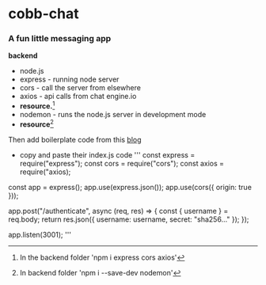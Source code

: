 # cobb-chat

### **A fun little messaging app**
**backend**

- node.js 
- express - running node server 
- cors - call the server from elsewhere
- axios - api calls from chat engine.io
- **resource.**[^1]
- nodemon - runs the node.js server in development mode
- **resource**[^2]

Then add boilerplate code from this [blog](https://blog.chatengine.io/fullstack-chat/nodejs-reactjs)
- copy and paste their index.js code 
'''
const express = require("express");
const cors = require("cors");
const axios = require("axios);

const app = express();
app.use(express.json());
app.use(cors({ origin: true }));

app.post("/authenticate", async (req, res) => {
  const { username } = req.body;
  return res.json({ username: username, secret: "sha256..." });
});

app.listen(3001);
'''




[^1]: In the backend folder 'npm i express cors axios'
[^2]: In backend folder 'npm i --save-dev nodemon'
